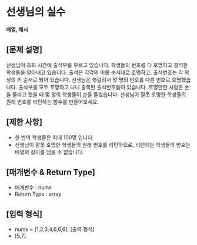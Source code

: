 # 선생님의 실수
**배열, 해시**
## [문제 설명] 
선생님이 조회 시간에 출석부를 부르고 있습니다. 
학생들의 번호를 다 호명하고 결석한 학생들을 알아내고 있습니다. 
출석은 각각의 이름 순서대로 호명하고, 출석번호는 각 학생의 키 순서로 되어 있습니다. 선생님은 헷갈려서 몇 명의 번호를 다른 번호로 호명했습니다. 
출석부를 모두 호명하고 나니 중복된 출석번호들이 있습니다. 
호명안한 사람은 손을 들라고 했을 때 몇 명의 학생들이 손을 들었습니다. 선생님이 잘못 호명한 학생들의 원래 번호를 리턴하는 함수를 만들어보세요. 

## [제한 사항] 
- 한 반의 학생들은 최대 100명 입니다. 
- 선생님이 잘못 호명한 학생들의 원래 번호를 리턴하므로, 리턴되는 학생들의 번호는 배열의 길이를 넘을 수 없습니다. 

## [매개변수 & Return Type] 
- 매개변수 : nums 
- Return Type : array 

## [입력 형식] 
- nums = [1,2,3,4,6,6,6]; 
[출력 형식] 
- [5,7] 
